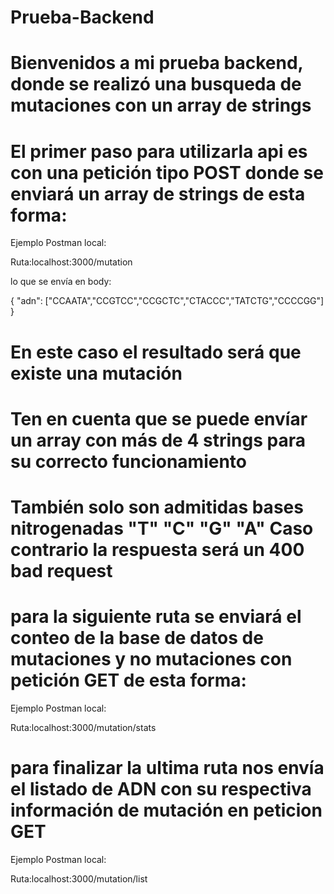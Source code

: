 # Prueba-Backend

# Bienvenidos a mi prueba backend, donde se realizó una busqueda de mutaciones con un array de strings

# El primer paso para utilizarla api es con una petición tipo POST donde se enviará un array de strings de esta forma:

Ejemplo Postman local:

Ruta:localhost:3000/mutation

lo que se envía en body: 

{
    "adn": ["CCAATA","CCGTCC","CCGCTC","CTACCC","TATCTG","CCCCGG"]
}

# En este caso el resultado será que existe una mutación

# Ten en cuenta que se puede envíar un array con más de 4 strings para su correcto funcionamiento

# También solo son admitidas bases nitrogenadas "T" "C" "G" "A" Caso contrario la respuesta será un 400 bad request

# para la siguiente ruta se enviará el conteo de la base de datos de mutaciones y no mutaciones con petición GET de esta forma:

Ejemplo Postman local:

Ruta:localhost:3000/mutation/stats

# para finalizar la ultima ruta nos envía el listado de ADN con su respectiva información de mutación en peticion GET

Ejemplo Postman local:

Ruta:localhost:3000/mutation/list



